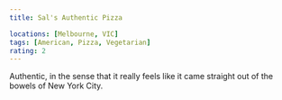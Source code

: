 ```yaml
---
title: Sal's Authentic Pizza

locations: [Melbourne, VIC]
tags: [American, Pizza, Vegetarian]
rating: 2
---
```


Authentic, in the sense that it really feels like it came straight out of the bowels of New York City.
